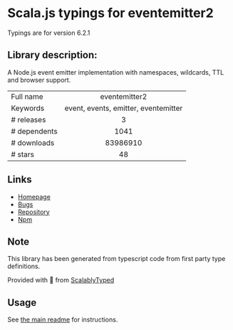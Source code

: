 
# Scala.js typings for eventemitter2

Typings are for version 6.2.1

## Library description:
A Node.js event emitter implementation with namespaces, wildcards, TTL and browser support.

|                    |                 |
| ------------------ | :-------------: |
| Full name          | eventemitter2 |
| Keywords           | event, events, emitter, eventemitter |
| # releases         | 3 |
| # dependents       | 1041 |
| # downloads        | 83986910 |
| # stars            | 48 |

## Links
- [Homepage](https://github.com/hij1nx/EventEmitter2#readme)
- [Bugs](https://github.com/hij1nx/EventEmitter2/issues)
- [Repository](https://github.com/hij1nx/EventEmitter2)
- [Npm](https://www.npmjs.com/package/eventemitter2)
    


## Note
This library has been generated from typescript code from first party type definitions.

Provided with :purple_heart: from [ScalablyTyped](https://github.com/oyvindberg/ScalablyTyped)

## Usage
See [the main readme](../../readme.md) for instructions.


